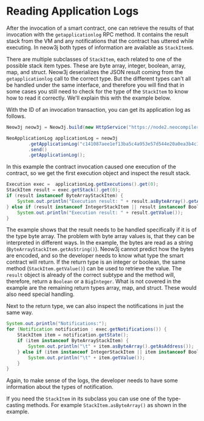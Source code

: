 # Reading Application Logs

After the invocation of a smart contract, one can retrieve the results of that invocation with the `getapplicationlog` RPC method. It contains the result stack from the VM and any notifications that the contract has uttered while executing. In neow3j both types of information are available as `StackItem`s.

There are multiple subclasses of `StackItem`, each related to one of the possible stack item types. These are byte array, integer, boolean, array, map, and struct. Neow3j deserializes the JSON result coming from the `getapplicationlog` call to the correct type. But the different types can't all be handled under the same interface, and therefore you will find that in some cases you still need to check for the type of the `StackItem` to know how to read it correctly. We'll explain this with the example below.

With the ID of an invocation transaction, you can get its application log as follows.

```java
Neow3j neow3j = Neow3j.build(new HttpService("https://node2.neocompiler.io"));

NeoApplicationLog applicationLog = neow3j
        .getApplicationLog("c141087aee1ef13ba5c4a953e57d544e20a0ea3b4c175a4a0ef408a744e7ef67")
        .send()
        .getApplicationLog();
```

In this example the contract invocation caused one execution of the contract, so we get the first execution object and inspect the result stack.

```java
Execution exec =  applicationLog.getExecutions().get(0);
StackItem result = exec.getStack().get(0);
if (result instanceof ByteArrayStackItem) {
    System.out.println("Execution result: " + result.asByteArray().getAsString());
} else if (result instanceof IntegerStackItem || result instanceof BooleanStackItem) {
    System.out.println("Execution result: " + result.getValue());
}
```

The example shows that the result needs to be handled specifically if it is of the type byte array. The problem with byte array values is, that they can be interpreted in different ways. In the example, the bytes are read as a string (`ByteArrayStackItem.getAsString()`). Neow3j cannot predict how the bytes are encoded, and so the developer needs to know what type the smart contract will return. If the return type is an integer or boolean, the same method (`StackItem.getValue()`) can be used to retrieve the value. The `result` object is already of the correct subtype and the method will, therefore, return a `Boolean` or a `BigInteger`. What is not covered in the example are the remaining return types array, map, and struct. These would also need special handling.

Next to the return type, we can also inspect the notifications in just the same way.

```java
System.out.println("Notifications:");
for (Notification notification : exec.getNotifications()) {
    StackItem item = notification.getState();
    if (item instanceof ByteArrayStackItem) {
        System.out.println("\t" + item.asByteArray().getAsAddress());
    } else if (item instanceof IntegerStackItem || item instanceof BooleanStackItem) {
        System.out.println("\t" + item.getValue());
    }
}
```

Again, to make sense of the logs, the developer needs to have some information about the types of notification. 

If you need the `StackItem` in its subclass you can use one of the type-casting methods. For example `StackItem.asByteArray()` as shown in the example.

